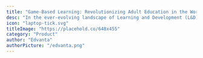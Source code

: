 ```yaml
---
title: "Game-Based Learning: Revolutionizing Adult Education in the Workplace"
desc: "In the ever-evolving landscape of Learning and Development (L&D), a surprising yet powerful tool is emerging as a cornerstone for adult education: Game-Based Learning (GBL). This innovative approach is not just a fleeting trend; it’s a testament to how we, as adult learners, have changed our learning preferences and needs. Let’s delve into why GBL is revolutionizing L&D and how it addresses the unique challenges faced by adult learners in today’s workplace."
icon: "laptop-tick.svg"
titleImage: "https://placehold.co/648x455"
category: "Product"
author: "Edvanta"
authorPicture: "/edvanta.png"
---
```

